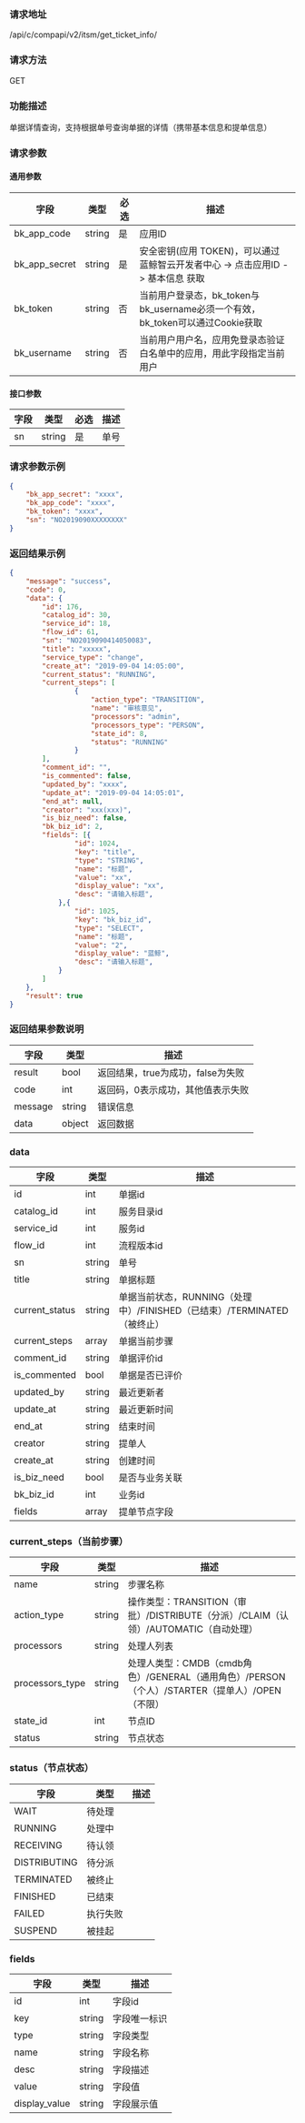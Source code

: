 
### 请求地址

/api/c/compapi/v2/itsm/get_ticket_info/



### 请求方法

GET


### 功能描述

单据详情查询，支持根据单号查询单据的详情（携带基本信息和提单信息）

### 请求参数


#### 通用参数

| 字段 | 类型 | 必选 |  描述 |
|-----------|------------|--------|------------|
| bk_app_code  |  string    | 是 | 应用ID     |
| bk_app_secret|  string    | 是 | 安全密钥(应用 TOKEN)，可以通过 蓝鲸智云开发者中心 -&gt; 点击应用ID -&gt; 基本信息 获取 |
| bk_token     |  string    | 否 | 当前用户登录态，bk_token与bk_username必须一个有效，bk_token可以通过Cookie获取 |
| bk_username  |  string    | 否 | 当前用户用户名，应用免登录态验证白名单中的应用，用此字段指定当前用户 |

#### 接口参数

| 字段        | 类型     | 必选  | 描述                         |
| --------- | ------ | --- | -------------------------- |
| sn        | string | 是   | 单号                       |

### 请求参数示例

```json
{  
    "bk_app_secret": "xxxx", 
    "bk_app_code": "xxxx", 
    "bk_token": "xxxx", 
    "sn": "NO2019090XXXXXXXX"
}  
```

### 返回结果示例

```json
{
    "message": "success",
    "code": 0,
    "data": {
        "id": 176,
        "catalog_id": 30,
        "service_id": 18,
        "flow_id": 61,
        "sn": "NO2019090414050083",
        "title": "xxxxx",
        "service_type": "change",
        "create_at": "2019-09-04 14:05:00",
        "current_status": "RUNNING",
        "current_steps": [
                {
                    "action_type": "TRANSITION",
                    "name": "审核意见",
                    "processors": "admin",
                    "processors_type": "PERSON",
                    "state_id": 8,
                    "status": "RUNNING"
                }        
        ],
        "comment_id": "",
        "is_commented": false,
        "updated_by": "xxxx",
        "update_at": "2019-09-04 14:05:01",
        "end_at": null,
        "creator": "xxx(xxx)",
        "is_biz_need": false,
        "bk_biz_id": 2,
        "fields": [{
                "id": 1024,
                "key": "title",
                "type": "STRING",
                "name": "标题",
                "value": "xx",
                "display_value": "xx",
                "desc": "请输入标题",
            },{
                "id": 1025,
                "key": "bk_biz_id",
                "type": "SELECT",
                "name": "标题",
                "value": "2",
                "display_value": "蓝鲸",
                "desc": "请输入标题",
            }
        ]
    },
    "result": true
}
```

### 返回结果参数说明

| 字段      | 类型        | 描述                      |
| ------- | --------- | ----------------------- |
| result  | bool      | 返回结果，true为成功，false为失败   |
| code    | int       | 返回码，0表示成功，其他值表示失败       |
| message | string    | 错误信息                    |
| data    | object    | 返回数据 |

### data

| 字段                     | 类型     | 描述       |
| ---------------------- | ------ | -------- |
| id                     | int    | 单据id     |
| catalog_id             | int    | 服务目录id   |
| service_id             | int    | 服务id     |
| flow_id                | int    | 流程版本id   |
| sn                     | string | 单号     |
| title                  | string | 单据标题     |
| current_status         | string | 单据当前状态，RUNNING（处理中）/FINISHED（已结束）/TERMINATED（被终止）   |
| current_steps          | array  | 单据当前步骤   |
| comment_id             | string | 单据评价id   |
| is_commented           | bool   | 单据是否已评价  |
| updated_by             | string | 最近更新者    |
| update_at              | string | 最近更新时间   |
| end_at                 | string | 结束时间     |
| creator                | string | 提单人      |
| create_at             | string | 创建时间    |
| is_biz_need            | bool   | 是否与业务关联  |
| bk_biz_id              | int    | 业务id     |
| fields              | array    | 提单节点字段    |

### current_steps（当前步骤）

| 字段              | 类型         | 描述         |
| --------------- | ---------- | ---------- |
| name            | string    | 步骤名称    |
| action_type     | string    | 操作类型：TRANSITION（审批）/DISTRIBUTE（分派）/CLAIM（认领）/AUTOMATIC（自动处理）    |
| processors      | string | 处理人列表  |
| processors_type | string | 处理人类型：CMDB（cmdb角色）/GENERAL（通用角色）/PERSON（个人）/STARTER（提单人）/OPEN（不限）    |
| state_id        | int | 节点ID    |
| status          | string | 节点状态    |


### status（节点状态）

| 字段              | 类型         | 描述         |
| --------------- | ---------- | ---------- |
| WAIT  |   待处理     |
| RUNNING   |   处理中     |
| RECEIVING     |   待认领     |
| DISTRIBUTING  |   待分派     |
| TERMINATED    |   被终止     |
| FINISHED  |   已结束     |
| FAILED    |   执行失败        |
| SUSPEND   |   被挂起     |


### fields

| 字段              | 类型         | 描述         |
| --------------- | ---------- | ---------- |
| id            | int    | 字段id    |
| key           | string | 字段唯一标识  |
| type          | string | 字段类型    |
| name          | string | 字段名称    |
| desc          | string | 字段描述    |
| value           | string | 字段值        |
| display_value   | string | 字段展示值        |